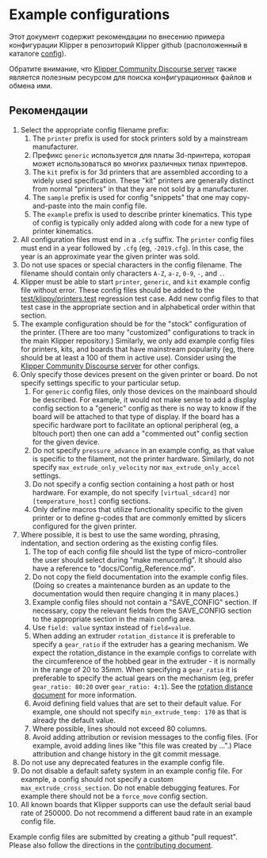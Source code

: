 # Example configurations

Этот документ содержит рекомендации по внесению примера конфигурации Klipper в репозиторий Klipper github (расположенный в каталоге [config](../config/)).

Обратите внимание, что [Klipper Community Discourse server](https://community.klipper3d.org) также является полезным ресурсом для поиска конфигурационных файлов и обмена ими.

## Рекомендации

1. Select the appropriate config filename prefix:
   1. The `printer` prefix is used for stock printers sold by a mainstream manufacturer.
   1. Префикс `generic` используется для платы 3d-принтера, которая может использоваться во многих различных типах принтеров.
   1. The `kit` prefix is for 3d printers that are assembled according to a widely used specification. These "kit" printers are generally distinct from normal "printers" in that they are not sold by a manufacturer.
   1. The `sample` prefix is used for config "snippets" that one may copy-and-paste into the main config file.
   1. The `example` prefix is used to describe printer kinematics. This type of config is typically only added along with code for a new type of printer kinematics.
1. All configuration files must end in a `.cfg` suffix. The `printer` config files must end in a year followed by `.cfg` (eg, `-2019.cfg`). In this case, the year is an approximate year the given printer was sold.
1. Do not use spaces or special characters in the config filename. The filename should contain only characters `A-Z`, `a-z`, `0-9`, `-`, and `.`.
1. Klipper must be able to start `printer`, `generic`, and `kit` example config file without error. These config files should be added to the [test/klippy/printers.test](../test/klippy/printers.test) regression test case. Add new config files to that test case in the appropriate section and in alphabetical order within that section.
1. The example configuration should be for the "stock" configuration of the printer. (There are too many "customized" configurations to track in the main Klipper repository.) Similarly, we only add example config files for printers, kits, and boards that have mainstream popularity (eg, there should be at least a 100 of them in active use). Consider using the [Klipper Community Discourse server](https://community.klipper3d.org) for other configs.
1. Only specify those devices present on the given printer or board. Do not specify settings specific to your particular setup.
   1. For `generic` config files, only those devices on the mainboard should be described. For example, it would not make sense to add a display config section to a "generic" config as there is no way to know if the board will be attached to that type of display. If the board has a specific hardware port to facilitate an optional peripheral (eg, a bltouch port) then one can add a "commented out" config section for the given device.
   1. Do not specify `pressure_advance` in an example config, as that value is specific to the filament, not the printer hardware. Similarly, do not specify `max_extrude_only_velocity` nor `max_extrude_only_accel` settings.
   1. Do not specify a config section containing a host path or host hardware. For example, do not specify `[virtual_sdcard]` nor `[temperature_host]` config sections.
   1. Only define macros that utilize functionality specific to the given printer or to define g-codes that are commonly emitted by slicers configured for the given printer.
1. Where possible, it is best to use the same wording, phrasing, indentation, and section ordering as the existing config files.
   1. The top of each config file should list the type of micro-controller the user should select during "make menuconfig". It should also have a reference to "docs/Config_Reference.md".
   1. Do not copy the field documentation into the example config files. (Doing so creates a maintenance burden as an update to the documentation would then require changing it in many places.)
   1. Example config files should not contain a "SAVE_CONFIG" section. If necessary, copy the relevant fields from the SAVE_CONFIG section to the appropriate section in the main config area.
   1. Use `field: value` syntax instead of `field=value`.
   1. When adding an extruder `rotation_distance` it is preferable to specify a `gear_ratio` if the extruder has a gearing mechanism. We expect the rotation_distance in the example configs to correlate with the circumference of the hobbed gear in the extruder - it is normally in the range of 20 to 35mm. When specifying a `gear_ratio` it is preferable to specify the actual gears on the mechanism (eg, prefer `gear_ratio: 80:20` over `gear_ratio: 4:1`). See the [rotation distance document](Rotation_Distance.md#using-a-gear_ratio) for more information.
   1. Avoid defining field values that are set to their default value. For example, one should not specify `min_extrude_temp: 170` as that is already the default value.
   1. Where possible, lines should not exceed 80 columns.
   1. Avoid adding attribution or revision messages to the config files. (For example, avoid adding lines like "this file was created by ...".) Place attribution and change history in the git commit message.
1. Do not use any deprecated features in the example config file.
1. Do not disable a default safety system in an example config file. For example, a config should not specify a custom `max_extrude_cross_section`. Do not enable debugging features. For example there should not be a `force_move` config section.
1. All known boards that Klipper supports can use the default serial baud rate of 250000. Do not recommend a different baud rate in an example config file.

Example config files are submitted by creating a github "pull request". Please also follow the directions in the [contributing document](CONTRIBUTING.md).
